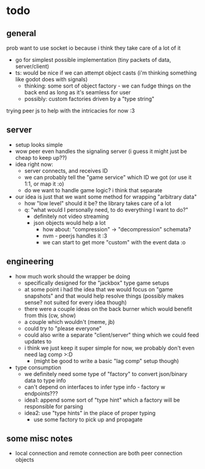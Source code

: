 # todo

## general

prob want to use socket io because i think they take care of a lot of it
- go for simplest possible implementation (tiny packets of data, server/client)
- ts: would be nice if we can attempt object casts (i'm thinking something like godot does with signals)
  - thinking: some sort of object factory - we can fudge things on the back end as long as it's seamless for user
  - possibly: custom factories driven by a "type string"


trying peer js to help with the intricacies for now :3

## server
- setup looks simple
- wow peer even handles the signaling server (i guess it might just be cheap to keep up??)
- idea right now:
  - server connects, and receives ID
  - we can probably tell the "game service" which ID we got (or use it 1:1, or map it :o)
  - do we want to handle game logic? i think that separate
- our idea is just that we want some method for wrapping "arbitrary data"
  - how "low level" should it be? the library takes care of a lot
  - q: "what would I personally need, to do everything I want to do?"
    - definitely not video streaming
    - json objects would help a lot
      - how about: "compression" -> "decompression" schemata?
      - nvm - peerjs handles it :3
      - we can start to get more "custom" with the event data :o


## engineering
- how much work should the wrapper be doing
  - specifically designed for the "jackbox" type game setups
  - at some point i had the idea that we would focus on "game snapshots" and that would help resolve things (possibly makes sense? not suited for every idea though)
  - there were a couple ideas on the back burner which would benefit from this (cw, show)
  - a couple which wouldn't (meme, jb)
  - could try to "please everyone"
  - could also write a separate "client/server" thing which we could feed updates to
  - i think we just keep it super simple for now, we probably don't even need lag comp >:D
    - (might be good to write a basic "lag comp" setup though)
- type consumption
  - we definitely need some type of "factory" to convert json/binary data to type info
  - can't depend on interfaces to infer type info - factory w endpoints???
  - idea1: append some sort of "type hint" which a factory will be responsible for parsing
  - idea2: use "type hints" in the place of proper typing
    - use some factory to pick up and propagate


## some misc notes
- local connection and remote connection are both peer connection objects